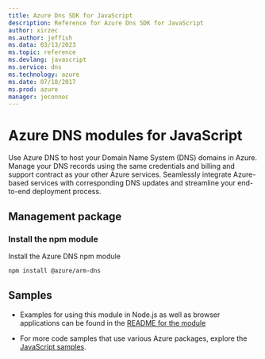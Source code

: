 ```yaml
---
title: Azure Dns SDK for JavaScript
description: Reference for Azure Dns SDK for JavaScript
author: xirzec
ms.author: jeffish
ms.data: 03/13/2023
ms.topic: reference
ms.devlang: javascript
ms.service: dns
ms.technology: azure
ms.date: 07/18/2017
ms.prod: azure
manager: jeconnoc
---
```

# Azure DNS modules for JavaScript

Use Azure DNS to host your Domain Name System (DNS) domains in Azure. Manage your DNS records using the same credentials and billing and support contract as your other Azure services. Seamlessly integrate Azure-based services with corresponding DNS updates and streamline your end-to-end deployment process.

## Management package

### Install the npm module

Install the Azure DNS npm module

```bash
npm install @azure/arm-dns
```

## Samples

* Examples for using this module in Node.js as well as browser applications can be found in the [README for the module](https://www.npmjs.com/package/@azure/arm-dns)

* For more code samples that use various Azure packages, explore the [JavaScript samples](https://docs.microsoft.com/samples/browse/?languages=javascript).